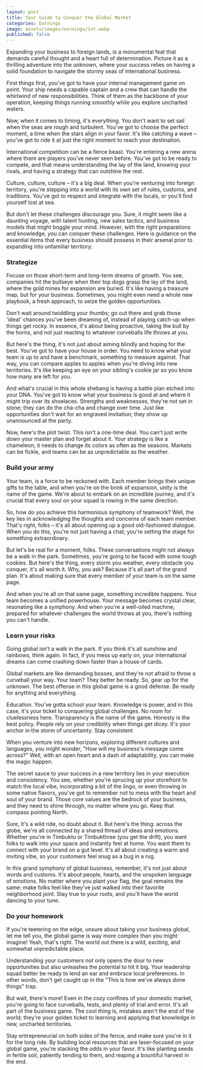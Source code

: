 ```yaml
---
layout: post
title: Your Guide to Conquer the Global Market
categories: Earnings
image: assets/images/earnings/int.webp
published: false
---
```


Expanding your business to foreign lands, is a monumental feat that demands careful thought and a heart full of determination. Picture it as a thrilling adventure into the unknown, where your success relies on having a solid foundation to navigate the stormy seas of international business.

First things first, you've got to have your internal management game on point. Your ship needs a capable captain and a crew that can handle the whirlwind of new responsibilities. Think of them as the backbone of your operation, keeping things running smoothly while you explore uncharted waters.

Now, when it comes to timing, it's everything. You don't want to set sail when the seas are rough and turbulent. You've got to choose the perfect moment, a time when the stars align in your favor. It's like catching a wave – you've got to ride it at just the right moment to reach your destination.

International competition can be a fierce beast. You're entering a new arena where there are players you've never seen before. You've got to be ready to compete, and that means understanding the lay of the land, knowing your rivals, and having a strategy that can outshine the rest.

Culture, culture, culture – it's a big deal. When you're venturing into foreign territory, you're stepping into a world with its own set of rules, customs, and traditions. You've got to respect and integrate with the locals, or you'll find yourself lost at sea.

But don't let these challenges discourage you. Sure, it might seem like a daunting voyage, with talent hunting, new sales tactics, and business models that might boggle your mind. However, with the right preparations and knowledge, you can conquer these challenges.
Here is guidance on the essential items that every business should possess in their arsenal prior to expanding into unfamiliar territory:

### Strategize
Focuse on those short-term and long-term dreams of growth. You see, companies hit the bullseye when their top dogs grasp the lay of the land, where the gold mines for expansion are buried. It's like having a treasure map, but for your business. Sometimes, you might even need a whole new playbook, a fresh approach, to seize the golden opportunities.

Don't wait around twiddling your thumbs; go out there and grab those 'ideal' chances you've been dreaming of, instead of playing catch-up when things get rocky. In essence, it's about being proactive, taking the bull by the horns, and not just reacting to whatever curveballs life throws at you.

But here's the thing, it's not just about aiming blindly and hoping for the best. You've got to have your house in order. You need to know what your team is up to and have a benchmark, something to measure against. That way, you can compare apples to apples when you're diving into new territories. It's like keeping an eye on your sibling's cookie jar so you know how many are left for you.

And what's crucial in this whole shebang is having a battle plan etched into your DNA. You've got to know what your business is good at and where it might trip over its shoelaces. Strengths and weaknesses, they're not set in stone; they can do the cha-cha and change over time. Just like opportunities don't wait for an engraved invitation; they show up unannounced at the party.

Now, here's the plot twist. This isn't a one-time deal. You can't just write down your master plan and forget about it. Your strategy is like a chameleon; it needs to change its colors as often as the seasons. Markets can be fickle, and teams can be as unpredictable as the weather. 

### Build your army
Your team, is a force to be reckoned with. Each member brings their unique gifts to the table, and when you're on the brink of expansion, unity is the name of the game. We're about to embark on an incredible journey, and it's crucial that every soul on your squad is rowing in the same direction.

So, how do you achieve this harmonious symphony of teamwork? Well, the key lies in acknowledging the thoughts and concerns of each team member. That's right, folks – it's all about opening up a good old-fashioned dialogue. When you do this, you're not just having a chat; you're setting the stage for something extraordinary.

But let's be real for a moment, folks. These conversations might not always be a walk in the park. Sometimes, you're going to be faced with some tough cookies. But here's the thing, every storm you weather, every obstacle you conquer, it's all worth it. Why, you ask? Because it's all part of the grand plan. It's about making sure that every member of your team is on the same page.

And when you're all on that same page, something incredible happens. Your team becomes a unified powerhouse. Your message becomes crystal clear, resonating like a symphony. And when you're a well-oiled machine, prepared for whatever challenges the world throws at you, there's nothing you can't handle.

### Learn your risks
Going global isn’t a walk in the park. If you think it's all sunshine and rainbows, think again. In fact, if you mess up early on, your international dreams can come crashing down faster than a house of cards.

Global markets are like demanding bosses, and they're not afraid to throw a curveball your way. Your team? They better be ready. So, gear up for the unknown. The best offense in this global game is a good defense. Be ready for anything and everything.

Education. You've gotta school your team. Knowledge is power, and in this case, it's your ticket to conquering global challenges. No room for cluelessness here. Transparency is the name of the game. Honesty is the best policy. People rely on your credibility when things get dicey. It's your anchor in the storm of uncertainty.
Stay consistent

When you venture into new horizons, exploring different cultures and languages, you might wonder, "How will my business's message come across?" Well, with an open heart and a dash of adaptability, you can make the magic happen. 

The secret sauce to your success in a new territory lies in your execution and consistency. You see, whether you're sprucing up your storefront to match the local vibe, incorporating a bit of the lingo, or even throwing in some native flavors, you've got to remember not to mess with the heart and soul of your brand. Those core values are the bedrock of your business, and they need to shine through, no matter where you go. Keep that compass pointing North.

Sure, it's a wild ride, no doubt about it. But here's the thing: across the globe, we're all connected by a shared thread of ideas and emotions. Whether you're in Timbuktu or Timbukthree (you get the drift), you want folks to walk into your space and instantly feel at home. You want them to connect with your brand on a gut level. It's all about creating a warm and inviting vibe, so your customers feel snug as a bug in a rug.

In this grand symphony of global business, remember, it's not just about words and customs. It's about people, hearts, and the unspoken language of emotions. No matter where you plant your flag, the goal remains the same: make folks feel like they've just walked into their favorite neighborhood joint. Stay true to your roots, and you'll have the world dancing to your tune.

### Do your homework
If you're teetering on the edge, unsure about taking your business global, let me tell you, the global game is way more complex than you might imagine! Yeah, that's right. The world out there is a wild, exciting, and somewhat unpredictable place.

Understanding your customers not only opens the door to new opportunities but also unleashes the potential to hit it big. Your leadership squad better be ready to lend an ear and embrace local preferences.  In other words, don't get caught up in the "This is how we've always done things" trap.

But wait, there's more! Even in the cozy confines of your domestic market, you're going to face curveballs, tests, and plenty of trial and error. It's all part of the business game. The cool thing is, mistakes aren't the end of the world; they're your golden ticket to learning and applying that knowledge in new, uncharted territories.

Stay entrepreneurial on both sides of the fence, and make sure you're in it for the long ride. By building local resources that are laser-focused on your global game, you're stacking the odds in your favor. It's like planting seeds in fertile soil, patiently tending to them, and reaping a bountiful harvest in the end.
